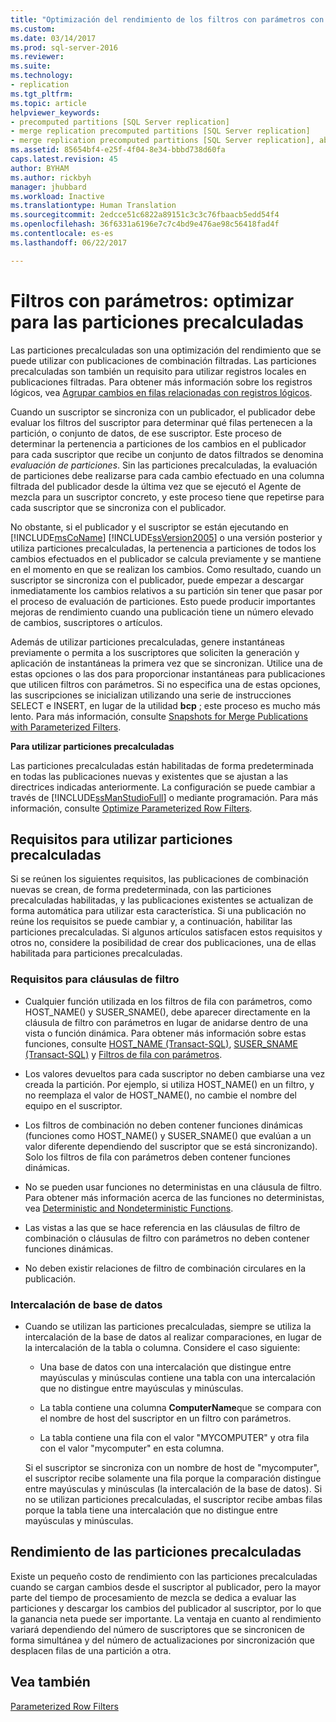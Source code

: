 ```yaml
---
title: "Optimización del rendimiento de los filtros con parámetros con particiones calculadas previamente | Microsoft Docs"
ms.custom: 
ms.date: 03/14/2017
ms.prod: sql-server-2016
ms.reviewer: 
ms.suite: 
ms.technology:
- replication
ms.tgt_pltfrm: 
ms.topic: article
helpviewer_keywords:
- precomputed partitions [SQL Server replication]
- merge replication precomputed partitions [SQL Server replication]
- merge replication precomputed partitions [SQL Server replication], about precomputed partitions
ms.assetid: 85654bf4-e25f-4f04-8e34-bbbd738d60fa
caps.latest.revision: 45
author: BYHAM
ms.author: rickbyh
manager: jhubbard
ms.workload: Inactive
ms.translationtype: Human Translation
ms.sourcegitcommit: 2edcce51c6822a89151c3c3c76fbaacb5edd54f4
ms.openlocfilehash: 36f6331a6196e7c7c4bd9e476ae98c56418fad4f
ms.contentlocale: es-es
ms.lasthandoff: 06/22/2017

---
```

# <a name="parameterized-filters---optimize-for-precomputed-partitions"></a>Filtros con parámetros: optimizar para las particiones precalculadas
  Las particiones precalculadas son una optimización del rendimiento que se puede utilizar con publicaciones de combinación filtradas. Las particiones precalculadas son también un requisito para utilizar registros locales en publicaciones filtradas. Para obtener más información sobre los registros lógicos, vea [Agrupar cambios en filas relacionadas con registros lógicos](../../../relational-databases/replication/merge/group-changes-to-related-rows-with-logical-records.md).  
  
 Cuando un suscriptor se sincroniza con un publicador, el publicador debe evaluar los filtros del suscriptor para determinar qué filas pertenecen a la partición, o conjunto de datos, de ese suscriptor. Este proceso de determinar la pertenencia a particiones de los cambios en el publicador para cada suscriptor que recibe un conjunto de datos filtrados se denomina *evaluación de particiones*. Sin las particiones precalculadas, la evaluación de particiones debe realizarse para cada cambio efectuado en una columna filtrada del publicador desde la última vez que se ejecutó el Agente de mezcla para un suscriptor concreto, y este proceso tiene que repetirse para cada suscriptor que se sincroniza con el publicador.  
  
 No obstante, si el publicador y el suscriptor se están ejecutando en [!INCLUDE[msCoName](../../../includes/msconame-md.md)] [!INCLUDE[ssVersion2005](../../../includes/ssversion2005-md.md)] o una versión posterior y utiliza particiones precalculadas, la pertenencia a particiones de todos los cambios efectuados en el publicador se calcula previamente y se mantiene en el momento en que se realizan los cambios. Como resultado, cuando un suscriptor se sincroniza con el publicador, puede empezar a descargar inmediatamente los cambios relativos a su partición sin tener que pasar por el proceso de evaluación de particiones. Esto puede producir importantes mejoras de rendimiento cuando una publicación tiene un número elevado de cambios, suscriptores o artículos.  
  
 Además de utilizar particiones precalculadas, genere instantáneas previamente o permita a los suscriptores que soliciten la generación y aplicación de instantáneas la primera vez que se sincronizan. Utilice una de estas opciones o las dos para proporcionar instantáneas para publicaciones que utilicen filtros con parámetros. Si no especifica una de estas opciones, las suscripciones se inicializan utilizando una serie de instrucciones SELECT e INSERT, en lugar de la utilidad **bcp** ; este proceso es mucho más lento. Para más información, consulte [Snapshots for Merge Publications with Parameterized Filters](../../../relational-databases/replication/snapshots-for-merge-publications-with-parameterized-filters.md).  
  
 **Para utilizar particiones precalculadas**  
  
 Las particiones precalculadas están habilitadas de forma predeterminada en todas las publicaciones nuevas y existentes que se ajustan a las directrices indicadas anteriormente. La configuración se puede cambiar a través de [!INCLUDE[ssManStudioFull](../../../includes/ssmanstudiofull-md.md)] o mediante programación. Para más información, consulte [Optimize Parameterized Row Filters](../../../relational-databases/replication/publish/optimize-parameterized-row-filters.md).  
  
## <a name="requirements-for-using-precomputed-partitions"></a>Requisitos para utilizar particiones precalculadas  
 Si se reúnen los siguientes requisitos, las publicaciones de combinación nuevas se crean, de forma predeterminada, con las particiones precalculadas habilitadas, y las publicaciones existentes se actualizan de forma automática para utilizar esta característica. Si una publicación no reúne los requisitos se puede cambiar y, a continuación, habilitar las particiones precalculadas. Si algunos artículos satisfacen estos requisitos y otros no, considere la posibilidad de crear dos publicaciones, una de ellas habilitada para particiones precalculadas.  
  
### <a name="requirements-for-filter-clauses"></a>Requisitos para cláusulas de filtro  
  
-   Cualquier función utilizada en los filtros de fila con parámetros, como HOST_NAME() y SUSER_SNAME(), debe aparecer directamente en la cláusula de filtro con parámetros en lugar de anidarse dentro de una vista o función dinámica. Para obtener más información sobre estas funciones, consulte [HOST_NAME &#40;Transact-SQL&#41;](../../../t-sql/functions/host-name-transact-sql.md), [SUSER_SNAME &#40;Transact-SQL&#41;](../../../t-sql/functions/suser-sname-transact-sql.md) y [Filtros de fila con parámetros](../../../relational-databases/replication/merge/parameterized-filters-parameterized-row-filters.md).  
  
-   Los valores devueltos para cada suscriptor no deben cambiarse una vez creada la partición. Por ejemplo, si utiliza HOST_NAME() en un filtro, y no reemplaza el valor de HOST_NAME(), no cambie el nombre del equipo en el suscriptor.  
  
-   Los filtros de combinación no deben contener funciones dinámicas (funciones como HOST_NAME() y SUSER_SNAME() que evalúan a un valor diferente dependiendo del suscriptor que se está sincronizando). Solo los filtros de fila con parámetros deben contener funciones dinámicas.  
  
-   No se pueden usar funciones no deterministas en una cláusula de filtro. Para obtener más información acerca de las funciones no deterministas, vea [Deterministic and Nondeterministic Functions](../../../relational-databases/user-defined-functions/deterministic-and-nondeterministic-functions.md).  
  
-   Las vistas a las que se hace referencia en las cláusulas de filtro de combinación o cláusulas de filtro con parámetros no deben contener funciones dinámicas.  
  
-   No deben existir relaciones de filtro de combinación circulares en la publicación.  
  
### <a name="database-collation"></a>Intercalación de base de datos  
  
-   Cuando se utilizan las particiones precalculadas, siempre se utiliza la intercalación de la base de datos al realizar comparaciones, en lugar de la intercalación de la tabla o columna. Considere el caso siguiente:  
  
    -   Una base de datos con una intercalación que distingue entre mayúsculas y minúsculas contiene una tabla con una intercalación que no distingue entre mayúsculas y minúsculas.  
  
    -   La tabla contiene una columna **ComputerName**que se compara con el nombre de host del suscriptor en un filtro con parámetros.  
  
    -   La tabla contiene una fila con el valor "MYCOMPUTER" y otra fila con el valor "mycomputer" en esta columna.  
  
     Si el suscriptor se sincroniza con un nombre de host de "mycomputer", el suscriptor recibe solamente una fila porque la comparación distingue entre mayúsculas y minúsculas (la intercalación de la base de datos). Si no se utilizan particiones precalculadas, el suscriptor recibe ambas filas porque la tabla tiene una intercalación que no distingue entre mayúsculas y minúsculas.  
  
## <a name="performance-of-precomputed-partitions"></a>Rendimiento de las particiones precalculadas  
 Existe un pequeño costo de rendimiento con las particiones precalculadas cuando se cargan cambios desde el suscriptor al publicador, pero la mayor parte del tiempo de procesamiento de mezcla se dedica a evaluar las particiones y descargar los cambios del publicador al suscriptor, por lo que la ganancia neta puede ser importante. La ventaja en cuanto al rendimiento variará dependiendo del número de suscriptores que se sincronicen de forma simultánea y del número de actualizaciones por sincronización que desplacen filas de una partición a otra.  
  
## <a name="see-also"></a>Vea también  
 [Parameterized Row Filters](../../../relational-databases/replication/merge/parameterized-filters-parameterized-row-filters.md)  
  
  

